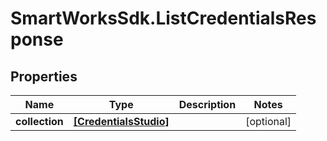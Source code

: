 # SmartWorksSdk.ListCredentialsResponse

## Properties

Name | Type | Description | Notes
------------ | ------------- | ------------- | -------------
**collection** | [**[CredentialsStudio]**](CredentialsStudio.md) |  | [optional] 


